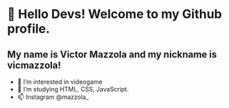 # 👋 Hello Devs! Welcome to my Github profile.
##  My name is Victor Mazzola and my nickname is vicmazzola!

- 👀 I’m interested in videogame
- 🌱 I’m studying HTML, CSS, JavaScript.
- 📫  Instagram @mazzola_

<!---
vicmazzola/vicmazzola is a ✨ special ✨ repository because its `README.md` (this file) appears on your GitHub profile.
You can click the Preview link to take a look at your changes.
--->
